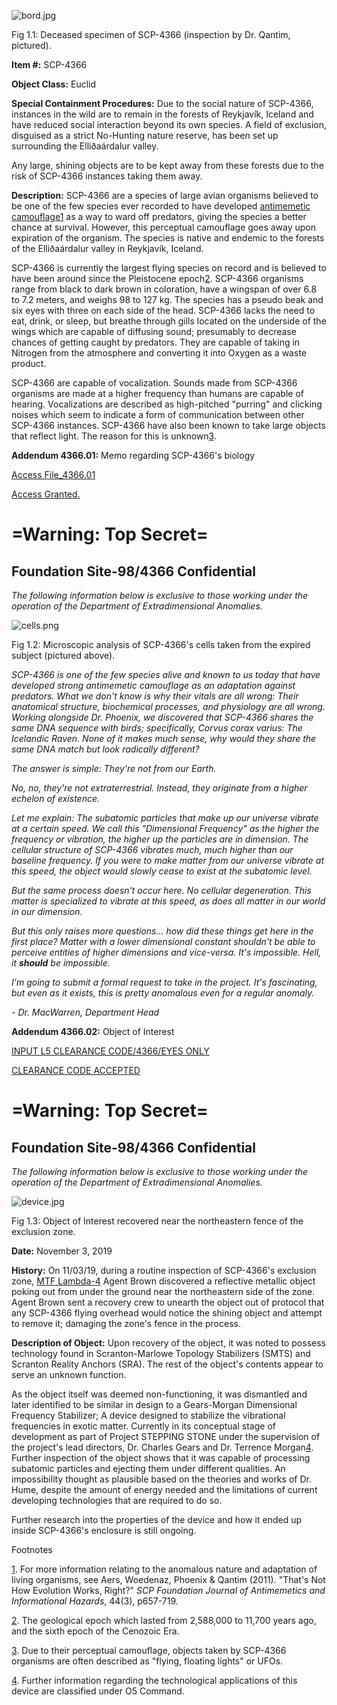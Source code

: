 ![bord.jpg](http://scp-wiki.wdfiles.com/local--files/scp-4366/bord.jpg "Click and hold to enlarge.")

Fig 1.1: Deceased specimen of SCP-4366 (inspection by Dr. Qantim, pictured).

**Item #:** SCP-4366

**Object Class:** Euclid

**Special Containment Procedures:** Due to the social nature of SCP-4366, instances in the wild are to remain in the forests of Reykjavík, Iceland and have reduced social interaction beyond its own species. A field of exclusion, disguised as a strict No-Hunting nature reserve, has been set up surrounding the Elliðaárdalur valley.

Any large, shining objects are to be kept away from these forests due to the risk of SCP-4366 instances taking them away.

**Description:** SCP-4366 are a species of large avian organisms believed to be one of the few species ever recorded to have developed [antimemetic camouflage](/scp-2256)[1](javascript:;) as a way to ward off predators, giving the species a better chance at survival. However, this perceptual camouflage goes away upon expiration of the organism. The species is native and endemic to the forests of the Elliðaárdalur valley in Reykjavík, Iceland.

SCP-4366 is currently the largest flying species on record and is believed to have been around since the Pleistocene epoch[2](javascript:;). SCP-4366 organisms range from black to dark brown in coloration, have a wingspan of over 6.8 to 7.2 meters, and weighs 98 to 127 kg. The species has a pseudo beak and six eyes with three on each side of the head. SCP-4366 lacks the need to eat, drink, or sleep, but breathe through gills located on the underside of the wings which are capable of diffusing sound; presumably to decrease chances of getting caught by predators. They are capable of taking in Nitrogen from the atmosphere and converting it into Oxygen as a waste product.

SCP-4366 are capable of vocalization. Sounds made from SCP-4366 organisms are made at a higher frequency than humans are capable of hearing. Vocalizations are described as high-pitched "purring" and clicking noises which seem to indicate a form of communication between other SCP-4366 instances. SCP-4366 have also been known to take large objects that reflect light. The reason for this is unknown[3](javascript:;).

**Addendum 4366.01:** Memo regarding SCP-4366's biology

[Access File\_4366.01](javascript:;)

[Access Granted.](javascript:;)

\=Warning: Top Secret=
======================

Foundation Site-98/4366 Confidential
------------------------------------

_The following information below is exclusive to those working under the operation of the Department of Extradimensional Anomalies._

![cells.png](http://scp-wiki.wdfiles.com/local--files/scp-4366/cells.png)

Fig 1.2: Microscopic analysis of SCP-4366's cells taken from the expired subject (pictured above).

  
_SCP-4366 is one of the few species alive and known to us today that have developed strong antimemetic camouflage as an adaptation against predators. What we don't know is why their vitals are all wrong: Their anatomical structure, biochemical processes, and physiology are all wrong. Working alongside Dr. Phoenix, we discovered that SCP-4366 shares the same DNA sequence with birds; specifically, Corvus corax varius: The Icelandic Raven. None of it makes much sense, why would they share the same DNA match but look radically different?_  
  
_The answer is simple: They're not from our Earth._  
  
_No, no, they're not extraterrestrial. Instead, they originate from a higher echelon of existence._  
  
_Let me explain: The subatomic particles that make up our universe vibrate at a certain speed. We call this "Dimensional Frequency" as the higher the frequency or vibration, the higher up the particles are in dimension. The cellular structure of SCP-4366 vibrates much, much higher than our baseline frequency. If you were to make matter from our universe vibrate at this speed, the object would slowly cease to exist at the subatomic level._  
  
_But the same process doesn't occur here. No cellular degeneration. This matter is specialized to vibrate at this speed, as does all matter in our world in our dimension._  
  
_But this only raises more questions… how did these things get here in the first place? Matter with a lower dimensional constant shouldn't be able to perceive entities of higher dimensions and vice-versa. It's impossible. Hell, it **should** be impossible._  
  
_I'm going to submit a formal request to take in the project. It's fascinating, but even as it exists, this is pretty anomalous even for a regular anomaly._  
  
  
  
_\- Dr. MacWarren, Department Head_  

**Addendum 4366.02:** Object of Interest

[INPUT L5 CLEARANCE CODE/4366/EYES ONLY](javascript:;)

[CLEARANCE CODE ACCEPTED](javascript:;)

\=Warning: Top Secret=
======================

Foundation Site-98/4366 Confidential
------------------------------------

_The following information below is exclusive to those working under the operation of the Department of Extradimensional Anomalies._

![device.jpg](http://scp-wiki.wdfiles.com/local--files/scp-4366/device.jpg)

Fig 1.3: Object of Interest recovered near the northeastern fence of the exclusion zone.

  
**Date:** November 3, 2019  
  
**History:** On 11/03/19, during a routine inspection of SCP-4366's exclusion zone, [MTF Lambda-4](http://www.scp-wiki.net/task-forces#lambda-4) Agent Brown discovered a reflective metallic object poking out from under the ground near the northeastern side of the zone. Agent Brown sent a recovery crew to unearth the object out of protocol that any SCP-4366 flying overhead would notice the shining object and attempt to remove it; damaging the zone's fence in the process.  
  
**Description of Object:** Upon recovery of the object, it was noted to possess technology found in Scranton-Marlowe Topology Stabilizers (SMTS) and Scranton Reality Anchors (SRA). The rest of the object's contents appear to serve an unknown function.  
  
As the object itself was deemed non-functioning, it was dismantled and later identified to be similar in design to a Gears-Morgan Dimensional Frequency Stabilizer; A device designed to stabilize the vibrational frequencies in exotic matter. Currently in its conceptual stage of development as part of Project STEPPING STONE under the supervision of the project's lead directors, Dr. Charles Gears and Dr. Terrence Morgan[4](javascript:;). Further inspection of the object shows that it was capable of processing subatomic particles and ejecting them under different qualities. An impossibility thought as plausible based on the theories and works of Dr. Hume, despite the amount of energy needed and the limitations of current developing technologies that are required to do so.  
  
Further research into the properties of the device and how it ended up inside SCP-4366's enclosure is still ongoing.  

Footnotes

[1](javascript:;). For more information relating to the anomalous nature and adaptation of living organisms, see Aers, Woedenaz, Phoenix & Qantim (2011). "That's Not How Evolution Works, Right?" _SCP Foundation Journal of Antimemetics and Informational Hazards_, 44(3), p657-719.

[2](javascript:;). The geological epoch which lasted from 2,588,000 to 11,700 years ago, and the sixth epoch of the Cenozoic Era.

[3](javascript:;). Due to their perceptual camouflage, objects taken by SCP-4366 organisms are often described as "flying, floating lights" or UFOs.

[4](javascript:;). Further information regarding the technological applications of this device are classified under O5 Command.